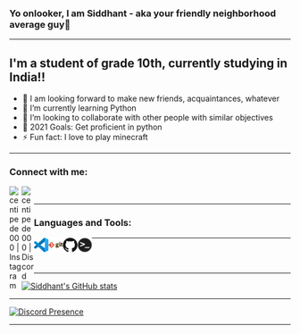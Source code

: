 ### Yo onlooker, I am Siddhant - aka your friendly neighborhood average guy👋

----

## I'm a student of grade 10th, currently studying in India!!

- 🔭 I am looking forward to make new friends, acquaintances, whatever
- 🌱 I’m currently learning Python 
- 👯 I’m looking to collaborate with other people with similar objectives
- 🥅 2021 Goals: Get proficient in python
- ⚡ Fun fact: I love to play minecraft

----

### Connect with me:

<img align="left" alt="centipede000 | Instagram" width="22px" src="https://cdn.jsdelivr.net/npm/simple-icons@v3/icons/instagram.svg" />
<img align="left" alt="centipede000 | Discord" width="22px" src="https://cdn.jsdelivr.net/npm/simple-icons@v3/icons/discord.svg" />

<br />

----

### Languages and Tools:

<img align="left" alt="Visual Studio Code" width="26px" src="https://raw.githubusercontent.com/github/explore/80688e429a7d4ef2fca1e82350fe8e3517d3494d/topics/visual-studio-code/visual-studio-code.png" />
<img align="left" alt="Git" width="26px" src="https://raw.githubusercontent.com/github/explore/80688e429a7d4ef2fca1e82350fe8e3517d3494d/topics/git/git.png" />
<img align="left" alt="GitHub" width="26px" src="https://raw.githubusercontent.com/github/explore/78df643247d429f6cc873026c0622819ad797942/topics/github/github.png" />
<img align="left" alt="Terminal" width="26px" src="https://raw.githubusercontent.com/github/explore/80688e429a7d4ef2fca1e82350fe8e3517d3494d/topics/terminal/terminal.png" />

----
<br />
<br />

----

[![Siddhant's GitHub stats](https://github-readme-stats.vercel.app/api?username=centipede000&show_icons=true&theme=tokyonight)](https://github.com/centipede000/github-readme-stats)

</details>

----

[![Discord Presence](https://lanyard-profile-readme.vercel.app/api/819584303036891207)](https://discord.com/users/819584303036891207)

----
[instagram]: https://instagram.com/siddhantuseless
[discord]: https://discord.gg/8GzZKMBEjY
